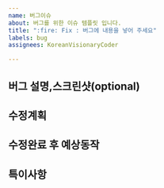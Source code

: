 ```yaml
---
name: 버그이슈
about: 버그를 위한 이슈 템플릿 입니다.
title: ":fire: Fix : 버그에 내용을 넣어 주세요"
labels: bug
assignees: KoreanVisionaryCoder

---
```


**버그 설명,스크린샷(optional)**
---


**수정계획**
---


**수정완료 후 예상동작**
---


**특이사항**
---

